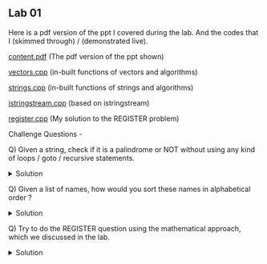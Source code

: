 ## Lab 01

Here is a pdf version of the ppt I covered during the lab. And the codes that I (skimmed through) / (demonstrated live).

  [content.pdf](https://sidhant007.github.io/CS2040C/lab01/content.pdf) (The pdf version of the ppt shown)

  [vectors.cpp](https://sidhant007.github.io/CS2040C/lab01/vectors.cpp) (in-built functions of vectors and algorithms)

  [strings.cpp](https://sidhant007.github.io/CS2040C/lab01/strings.cpp) (in-built functions of strings and algorithms)

  [istringstream.cpp](https://sidhant007.github.io/CS2040C/lab01/istringstream.cpp) (based on istringstream)

  [register.cpp](https://sidhant007.github.io/CS2040C/lab01/register.cpp) (My solution to the REGISTER problem)

Challenge Questions -

Q) Given a string, check if it is a palindrome or NOT without using any kind of loops / goto / recursive statements.

<details>
  <summary>Solution</summary>
   Use reverse(s.begin(), s.end()), where s is the string.
</details>

Q) Given a list of names, how would you sort these names in alphabetical order ?

<details>
  <summary>Solution</summary>
  Push all the names as strings in a vector&lt;string&gt; V, then use sort(V.begin(), V.end())
</details>

Q) Try to do the REGISTER question using the mathematical approach, which we discussed in the lab.

<details>
  <summary>Solution</summary>
  <img src = "register_math.png">
  The above code is written by Srivastave Aaryam (one of the students)
</details>
